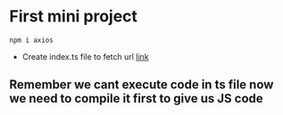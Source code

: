 # First mini project

`npm i axios`

- Create index.ts file to fetch url [link](https://jsonplaceholder.typicode.com/todos/1)

## Remember we cant execute code in ts file now we need to compile it first to give us JS code
